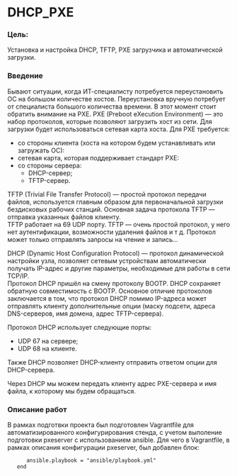 # DHCP_PXE

### Цель:
Установка и настройка DHCP, TFTP, PXE загрузчика и автоматической загрузки.  
  
### Введение
Бывают ситуации, когда ИТ-специалисту потребуется переустановить ОС на большом количестве хостов. Переустановка вручную потребует от специалиста большого количества времени. В этот момент стоит обратить внимание на PXE.
PXE (Preboot eXecution Environment) — это набор протоколов, которые позволяют загрузить хост из сети. Для загрузки будет использоваться сетевая карта хоста.
Для PXE требуется:
- со стороны клиента (хоста на котором будем устанавливать или загружать ОС):
- сетевая карта, которая поддерживает стандарт PXE:
- со стороны сервера:
   - DHCP-сервер;
   - TFTP-сервер.
  
TFTP (Trivial File Transfer Protocol) — простой протокол передачи файлов, используется главным образом для первоначальной загрузки бездисковых рабочих станций. Основная задача протокола TFTP — отправка указанных файлов клиенту.  
TFTP работает на 69 UDP порту. TFTP — очень простой протокол, у него нет аутентификации, возможности удаления файлов и т д. Протокол может только отправлять запросы на чтение и запись…  
  
DHCP (Dynamic Host Configuration Protocol) — протокол динамической настройки узла, позволяет сетевым устройствам автоматически получать IP-адрес и другие параметры, необходимые для работы в сети TCP/IP.  
Протокол DHCP пришёл на смену протоколу BOOTP. DHCP сохраняет обратную совместимость с BOOTP. Основное отличие протоколов заключается в том, что протокол DHCP помимо IP-адреса может отправлять клиенту дополнительные опции (маску подсети, адреса DNS-серверов, имя домена, адрес TFTP-сервера).  
  
Протокол DHCP использует следующие порты:
- UDP 67 на сервере;
- UDP 68 на клиенте.
  
Также DHCP позволяет DHCP-клиенту отправить ответом опции для DHCP-сервера.
  
Через DHCP мы можем передать клиенту адрес PXE-сервера и имя файла, к которому мы будем обращаться.
  
### Описание работ
  
В рамках подготвки проекта был подготовлен Vagrantfile для автоматизированного конфигурирования стенда, с учетом выполение подготовки pxeserver с использованием ansible. Для чего в Vagrantfile, в рамках описания конфигурации pxeserver, был добавлен блок:
``` server.vm.provision "ansible" do |ansible|  
      ansible.playbook = "ansible/playbook.yml"  
   end  
```

